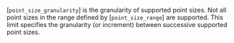 [`point_size_granularity`] is the
granularity of supported point sizes.
Not all point sizes in the range defined by [`point_size_range`] are
supported.
This limit specifies the granularity (or increment) between successive
supported point sizes.